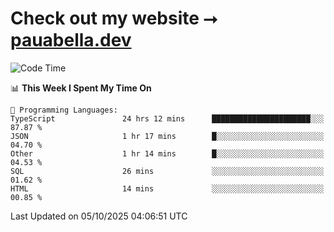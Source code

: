 # Check out my website ⭢ [pauabella.dev](https://pauabella.dev)

<!--START_SECTION:waka-->
![Code Time](http://img.shields.io/badge/Code%20Time-4%2C873%20hrs%2056%20mins-blue)

📊 **This Week I Spent My Time On** 

```text
💬 Programming Languages: 
TypeScript               24 hrs 12 mins      ██████████████████████░░░   87.87 % 
JSON                     1 hr 17 mins        █░░░░░░░░░░░░░░░░░░░░░░░░   04.70 % 
Other                    1 hr 14 mins        █░░░░░░░░░░░░░░░░░░░░░░░░   04.53 % 
SQL                      26 mins             ░░░░░░░░░░░░░░░░░░░░░░░░░   01.62 % 
HTML                     14 mins             ░░░░░░░░░░░░░░░░░░░░░░░░░   00.85 % 
```


 Last Updated on 05/10/2025 04:06:51 UTC
<!--END_SECTION:waka-->
